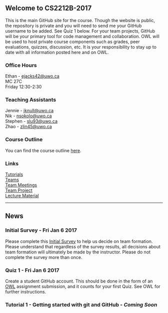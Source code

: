 
## Welcome to CS2212B-2017

This is the main GitHub site for the course. Though the website is public, the repository is private and you will need to send me your GitHub username to be added. See Quiz 1 below. For your team projects, GitHub will be your primary tool for code management and collaboration. OWL will be used to host private course components such as grades, peer evaluations, quizzes, discussion, etc. It is your responsibility to stay up to date with all information posted here and on OWL.

### Office Hours
Ethan - ejacks42@uwo.ca  
MC 27C  
Friday 12:30-2:30  

### Teaching Assistants
Jennie - jknull@uwo.ca  
Nik - nsokolo@uwo.ca  
Stephen - slu93@uwo.ca   
Zhao - zlin45@uwo.ca   

### Course Outline
You can find the course outline [here](2212B-2017-CourseOutline.pdf).

### Links
[Tutorials](TUTORIALS.md)  
[Teams](TEAMS.md)  
[Team Meetings](MEETINGS.md)  
[Team Project](PROJECT.md)  
[Lecture Material](LECTURES.md)  

---

## News

### Initial Survey - Fri Jan 6 2017
Please complete this [Initial Survey](https://goo.gl/forms/dd7eaDsBgfFKHCpS2) to help us decide on team formation. Please understand that regardless of the survey results, all decisions about team formation will ultimately be made by the instructor. Please do not complete the survey more than once.

### Quiz 1 - Fri Jan 6 2017

Create a student GitHub account. This should be done in the form of an [OWL](http://owl.uwo.ca) assignment submission, and it counts for your first Quiz. See OWL for further instructions.

### Tutorial 1 - Getting started with git and GitHub - *Coming Soon* 



